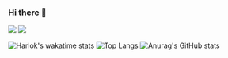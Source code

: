 ### Hi there 👋
<a href="https://www.notion.so/1-2-e9b9f7df55284d8db2adccec72d81b43" target="_blank"><img src="https://img.shields.io/badge/Notion-white?style=뱃지모양&logo=notion&logoColor=black"/></a>
<a href="https://mail.google.com/mail/?view=cm&amp;fs=1&amp;to=zxcasdqwer38@gmail.com" target="_blank"><img src="https://img.shields.io/badge/Gmail-white?style=뱃지모양&logo=gmail&logoColor=EA4335"/></a>
<!--
주석임
-->
![Harlok's wakatime stats](https://github-readme-stats.vercel.app/api/wakatime?username=euichansong)
![Top Langs](https://github-readme-stats.vercel.app/api/top-langs/?username=euichansong)
![Anurag's GitHub stats](https://github-readme-stats.vercel.app/api?username=euichansong&show_icons=true&theme=transparent&count_private=true)